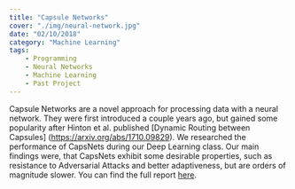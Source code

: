 ```yaml
---
title: "Capsule Networks"
cover: "./img/neural-network.jpg"
date: "02/10/2018"
category: "Machine Learning"
tags:
    - Programming
    - Neural Networks
    - Machine Learning
    - Past Project
---
```

Capsule Networks are a novel approach for processing data with a neural network.
They were first introduced a couple years ago, but gained some
popularity after Hinton et al. published [Dynamic Routing between Capsules]
(https://arxiv.org/abs/1710.09829). We researched the performance of CapsNets
during our Deep Learning class. Our main findings were, that CapsNets exhibit
some desirable properties, such as resistance to Adversarial Attacks and
better adaptiveness, but are orders of magnitude slower. You can find
the full report [here](/uploads/capsnets.pdf).
